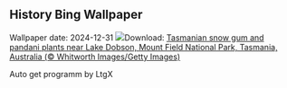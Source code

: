 ## History Bing Wallpaper
Wallpaper date: 2024-12-31
![](https://www.bing.com/th?id=OHR.MountFieldNP_EN-CA5418391081_UHD.jpg&w=1000)Download: [Tasmanian snow gum and pandani plants near Lake Dobson, Mount Field National Park, Tasmania, Australia (© Whitworth Images/Getty Images)](https://www.bing.com/th?id=OHR.MountFieldNP_EN-CA5418391081_UHD.jpg)

Auto get programm by LtgX
